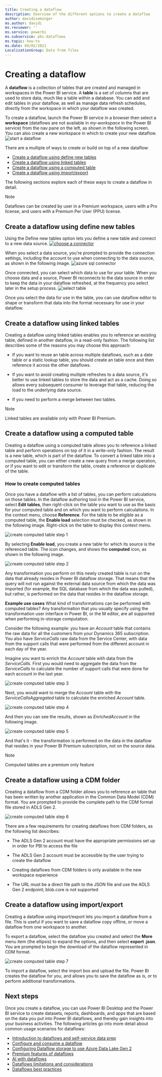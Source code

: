 ```yaml
---
title: Creating a dataflow
description: Overview of the different options to create a dataflow
author: davidiseminger
ms.author: davidi
ms.reviewer: ''
ms.service: powerbi
ms.subservice: pbi-dataflows
ms.topic: how-to
ms.date: 04/02/2021
LocalizationGroup: Data from files
---
```

# Creating a dataflow
A **dataflow** is a collection of tables that are created and managed in workspaces in the Power BI service. A **table** is a set of columns that are used to store data, much like a table within a database. You can add and edit tables in your dataflow, as well as manage data refresh schedules, directly from the workspace in which your dataflow was created.

To create a dataflow, launch the Power BI service in a browser then select a **workspace** (dataflows are not available in *my-workspace* in the Power BI service) from the nav pane on the left, as shown in the following screen. You can also create a new workspace in which to create your new dataflow.
![start a dataflow](media/dataflows-create/create-options.png)

There are a multiple of ways to create or build on top of a new dataflow:

* [Create a dataflow using define new tables](#create-a-dataflow-using-define-new-tables)
* [Create a dataflow using linked tables](#create-a-dataflow-using-linked-tables)
* [Create a dataflow using a computed table](#create-a-dataflow-using-a-computed-table)
* [Create a dataflow using import/export](#create-a-dataflow-using-importexport)

The following sections explore each of these ways to create a dataflow in detail.

> [!NOTE]
> Dataflows can be created by user in a Premium workspace, users with a Pro license, and users with a Premium Per User (PPU) license.

## Create a dataflow using define new tables

Using the Define new tables option lets you define a new table and connect to a new data source.
[ ![choose a connector](media/dataflows-create/create-connectors.png) ](media/dataflows-create/create-connectors.png#lightbox)

When you select a data source, you're prompted to provide the connection settings, including the account to use when connecting to the data source, as shown in the following image.
![azure sql connector](media/dataflows-create/azure-sql-connector.png)

Once connected, you can select which data to use for your table. When you choose data and a source, Power BI reconnects to the data source in order to keep the data in your dataflow refreshed, at the frequency you select later in the setup process.
![select table](media/dataflows-create/choose-table.png)

Once you select the data for use in the table, you can use dataflow editor to shape or transform that data into the format necessary for use in your dataflow. 

## Create a dataflow using linked tables

Creating a dataflow using linked tables enables you to reference an existing table, defined in another dataflow, in a read-only fashion. The following list describes some of the reasons you may choose this approach:

* If you want to reuse an table across multiple dataflows, such as a date table or a static lookup table, you should create an table once and then reference it across the other dataflows.

* If you want to avoid creating multiple refreshes to a data source, it's better to use linked tables to store the data and act as a cache. Doing so allows every subsequent consumer to leverage that table, reducing the load to the underlying data source.

* If you need to perform a merge between two tables.

> [!NOTE]
> Linked tables are available only with Power BI Premium.

## Create a dataflow using a computed table

Creating a dataflow using a computed table allows you to reference a linked table and perform operations on top of it in a write-only fashion. The result is a new table, which is part of the dataflow. To convert a linked table into a computed table, you can either create a new query from a merge operation, or if you want to edit or transform the table, create a reference or duplicate of the table.

### How to create computed tables

Once you have a dataflow with a list of tables, you can perform calculations on those tables.
In the dataflow authoring tool in the Power BI service, select **Edit tables**, then right-click on the table you want to use as the basis for your computed table and on which you want to perform calculations. In the context menu, choose **Reference**.
For the table to be eligible as a computed table, the **Enable load** selection must be checked, as shown in the following image. Right-click on the table to display this context menu.

![create computed table step 1](media/dataflows-create/computed-entity-step-1.png)

By selecting **Enable load**, you create a new table for which its source is the referenced table. The icon changes, and shows the **computed** icon, as shown in the following image.

![create computed table step 2](media/dataflows-create/computed-entity-step-2.png)

Any transformation you perform on this newly created table is run on the data that already resides in Power BI dataflow storage. That means that the query will not run against the external data source from which the data was imported (for example, the SQL database from which the data was pulled), but rather, is performed on the data that resides in the dataflow storage.

**Example use cases**
What kind of transformations can be performed with computed tables? Any transformation that you usually specify using the transformation user interface in Power BI, or the M editor, are all supported when performing in-storage computation.

Consider the following example: you have an *Account* table that contains the raw data for all the customers from your Dynamics 365 subscription. You also have *ServiceCalls* raw data from the Service Center, with data from the support calls that were performed from the different account in each day of the year.

Imagine you want to enrich the *Account* table with data from the *ServiceCalls*.
First you would need to aggregate the data from the *ServiceCalls* to calculate the number of support calls that were done for each account in the last year.

![create computed table step 3](media/dataflows-create/computed-entity-step-3.png)

Next, you would want to merge the *Account* table with the *ServiceCallsAggregated* table to calculate the enriched *Account* table.

![create computed table step 4](media/dataflows-create/computed-entity-step-4.png)

And then you can see the results, shown as *EnrichedAccount* in the following image.

![create computed table step 5](media/dataflows-create/computed-entity-step-5.png)

And that's it - the transformation is performed on the data in the dataflow that resides in your Power BI Premium subscription, not on the source data.

> [!NOTE]
> Computed tables are a premium only feature

## Create a dataflow using a CDM folder

Creating a dataflow from a CDM folder allows you to reference an table that has been written by another application in the Common Data Model (CDM) format. You are prompted to provide the complete path to the CDM format file stored in ADLS Gen 2.

 ![create computed table step 6](media/dataflows-create/attach-cdm.jpg)

There are a few requirements for creating dataflows from CDM folders, as the following list describes:

* The ADLS Gen 2 account must have the appropriate permissions set up in order for PBI to access the file

* The ADLS Gen 2 account must be accessible by the user trying to create the dataflow

* Creating dataflows from CDM folders is only available in the new workspace experience

* The URL must be a direct file path to the JSON file and use the ADLS Gen 2 endpoint; blob.core is not supported

## Create a dataflow using import/export

Creating a dataflow using import/export lets you import a dataflow from a file. This is useful if you want to save a dataflow copy offline, or move a dataflow from one workspace to another. 

To export a dataflow, select the dataflow you created and select the **More** menu item (the ellipsis) to expand the options, and then select **export .json**. You are prompted to begin the download of the dataflow represented in CDM format.

![create computed table step 7](media/dataflows-create/export-dataflow.png)

To import a dataflow, select the import box and upload the file. Power BI creates the dataflow for you, and allows you to save the dataflow as is, or to perform additional transformations.

## Next steps

Once you create a dataflow, you can use Power BI Desktop and the Power BI service to create datasets, reports, dashboards, and apps that are based on the data you put into Power BI dataflows, and thereby gain insights into your business activities. The following articles go into more detail about common usage scenarios for dataflows:

* [Introduction to dataflows and self-service data prep](dataflows-introduction-self-service.md)
* [Configure and consume a dataflow](dataflows-configure-consume.md)
* [Configuring Dataflow storage to use Azure Data Lake Gen 2](dataflows-azure-data-lake-storage-integration.md)
* [Premium features of dataflows](dataflows-premium-features.md)
* [AI with dataflows](dataflows-machine-learning-integration.md)
* [Dataflows limitations and considerations](dataflows-features-limitations.md)
* [Dataflows best practices](dataflows-best-practices.md)
